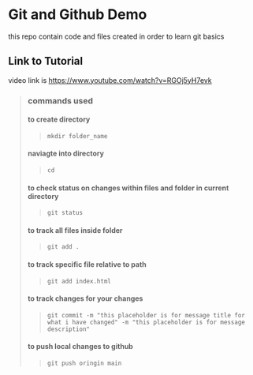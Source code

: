 # Git and Github Demo

this repo contain code and files created in order to learn git basics

## Link to Tutorial

video link is https://www.youtube.com/watch?v=RGOj5yH7evk

> ### commands used
>
> #### to create directory
>> `mkdir folder_name`
> #### naviagte into directory
>> `cd`
> #### to check status on changes within files and folder in current directory
>> `git status`
> #### to track all files inside folder
>> `git add .`
> #### to track specific file relative to path
>> `git add index.html`
> #### to track changes for your changes
>> `git commit -m "this placeholder is for message title for what i have changed" -m "this placeholder is for message description"`
> #### to push local changes to github
>> `git push oringin main`